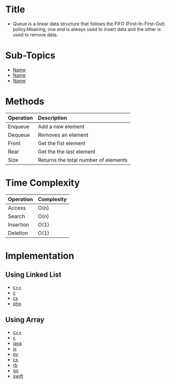 # Title
* Queue is a linear data structure that follows the FIFO (First-In-First-Out) policy.Meaning, one end is always used to insert data and the other is used to remove data.

# Sub-Topics
* [Name](Relative_path/)
* [Name](Relative_path/)
* [Name](Relative_path/)

# Methods
| Operation | Description 
|:--|:--
|Enqueue | Add a new element  
|Dequeue | Removes an element 
|Front | Get the fist element 
|Rear | Get the the last element 
|Size | Returns the total number of elements 

# Time Complexity
| Operation | Complexity 
|:--|:--
|Access | O(n) 
|Search | O(n) 
|Insertion | O(1) 
|Deletion | O(1) 


# Implementation

## Using Linked List
* [c++](QueueUsingLL.cpp)
* [c](QueueUsingLL.c)
* [cs](QueueUsingLL.cs)
* [php](QueueUsingLL.php)

## Using Array
* [c++](QueueUsingArray.cpp)
* [c](QueueUsingArray.c)
* [java](QueueUsingArray.java)
* [js](QueueUsingArray.js)
* [py](QueueUsingArray.py)
* [cs](QueueUsingArray.cs)
* [rb](QueueUsingArray.rb)
* [go](QueueUsingArray.go)
* [swift](QueueUsingArray.swift)